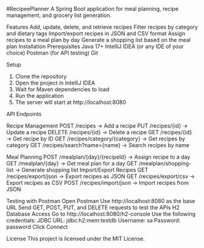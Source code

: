 #RecipeePlanner
A Spring Boot application for meal planning, recipe management, and grocery list generation.

Features
Add, update, delete, and retrieve recipes
Filter recipes by category and dietary tags
Import/export recipes in JSON and CSV format
Assign recipes to a meal plan by day
Generate a shopping list based on the meal plan
Installation
Prerequisites
Java 17+
IntelliJ IDEA (or any IDE of your choice)
Postman (for API testing)
Git

Setup
1. Clone the repository
2. Open the project in IntelliJ IDEA
3. Wait for Maven dependencies to load
4. Run the application
5. The server will start at http://localhost:8080

API Endpoints

Recipe Management
POST /recipes → Add a recipe
PUT /recipes/{id} → Update a recipe
DELETE /recipes/{id} → Delete a recipe
GET /recipes/{id} → Get recipe by ID
GET /recipes/category/{category} → Get recipes by category
GET /recipes/search?name={name} → Search recipes by name

Meal Planning
POST /mealplan/{day}/{recipeId} → Assign recipe to a day
GET /mealplan/{day} → Get meal plan for a day
GET /mealplan/shopping-list → Generate shopping list
Import/Export Recipes
GET /recipes/export/json → Export recipes as JSON
GET /recipes/export/csv → Export recipes as CSV
POST /recipes/import/json → Import recipes from JSON

Testing with Postman
Open Postman
Use http://localhost:8080 as the base URL
Send GET, POST, PUT, and DELETE requests to test the APIs
H2 Database Access
Go to http://localhost:8080/h2-console
Use the following credentials:
JDBC URL: jdbc:h2:mem:testdb
Username: sa
Password: password
Click Connect

License
This project is licensed under the MIT License.



